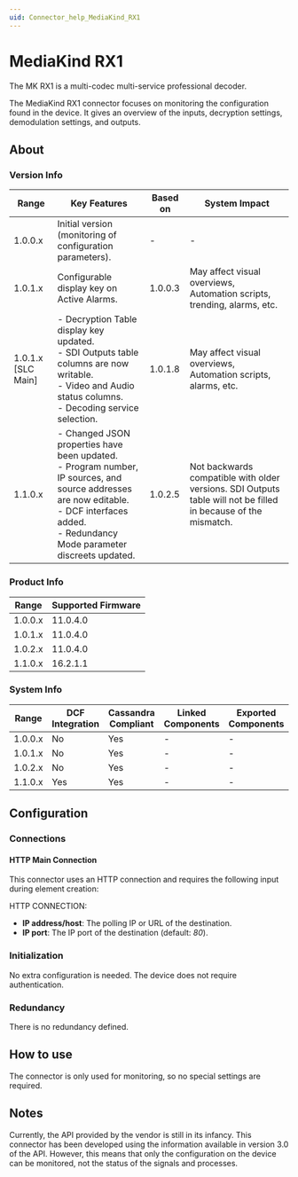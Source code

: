 ```yaml
---
uid: Connector_help_MediaKind_RX1
---
```


# MediaKind RX1

The MK RX1 is a multi-codec multi-service professional decoder.

The MediaKind RX1 connector focuses on monitoring the configuration found in the device. It gives an overview of the inputs, decryption settings, demodulation settings, and outputs.

## About

### Version Info

| Range | Key Features | Based on | System Impact |
|--|--|--|--|
| 1.0.0.x | Initial version (monitoring of configuration parameters). | - | - |
| 1.0.1.x | Configurable display key on Active Alarms. | 1.0.0.3 | May affect visual overviews, Automation scripts, trending, alarms, etc. |
| 1.0.1.x [SLC Main] | - Decryption Table display key updated.<br>- SDI Outputs table columns are now writable.<br>- Video and Audio status columns.<br>- Decoding service selection. | 1.0.1.8 | May affect visual overviews, Automation scripts, alarms, etc. |
| 1.1.0.x | - Changed JSON properties have been updated.<br>- Program number, IP sources, and source addresses are now editable.<br>- DCF interfaces added.<br>- Redundancy Mode parameter discreets updated. | 1.0.2.5 | Not backwards compatible with older versions. SDI Outputs table will not be filled in because of the mismatch. |

### Product Info

| Range     | Supported Firmware     |
|-----------|------------------------|
| 1.0.0.x   | 11.0.4.0               |
| 1.0.1.x   | 11.0.4.0               |
| 1.0.2.x   | 11.0.4.0               |
| 1.1.0.x   | 16.2.1.1               |

### System Info

| Range     | DCF Integration     | Cassandra Compliant     | Linked Components     | Exported Components     |
|-----------|---------------------|-------------------------|-----------------------|-------------------------|
| 1.0.0.x   | No                  | Yes                     | -                     | -                       |
| 1.0.1.x   | No                  | Yes                     | -                     | -                       |
| 1.0.2.x   | No                  | Yes                     | -                     | -                       |
| 1.1.0.x   | Yes                 | Yes                     | -                     | -                       |

## Configuration

### Connections

#### HTTP Main Connection

This connector uses an HTTP connection and requires the following input during element creation:

HTTP CONNECTION:

- **IP address/host**: The polling IP or URL of the destination.
- **IP port**: The IP port of the destination (default: *80*).

### Initialization

No extra configuration is needed. The device does not require authentication.

### Redundancy

There is no redundancy defined.

## How to use

The connector is only used for monitoring, so no special settings are required.

## Notes

Currently, the API provided by the vendor is still in its infancy. This connector has been developed using the information available in version 3.0 of the API. However, this means that only the configuration on the device can be monitored, not the status of the signals and processes.
